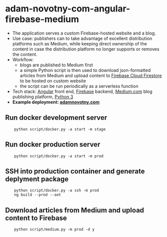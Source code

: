 # adam-novotny-com-angular-firebase-medium

- The application serves a custom Firebase-hosted website and a blog.
- Use case: publishers can to take advantage of excellent distribution platforms such as Medium, while keeping direct ownership of the content in case the distribution platform no longer supports or removes the content.
- Workflow: 
  - blogs are published to Medium first
  - a simple Python script is then used to download json-formatted articles from Medium and upload content to [Firebase Cloud Firestore](https://firebase.google.com/docs/firestore/) to be hosted on custom website
  - the script can be run periodically as a serverless function
- Tech stack: [Angular](https://angular.io) front end, [Firebase](https://firebase.google.com) backend, [Medium.com](https://www.medium.com) blog publishing platform, [Python 3](https://www.python.org/downloads/release/python-360/)
- **Example deployment: [adamnovotny.com](https://www.adamnovotny.com)**

## Run docker development server

        python script/docker.py -a start -m stage

## Run docker production server

        python script/docker.py -a start -m prod

## SSH into production container and generate deplyment package

        python script/docker.py -a ssh -m prod
        ng build --prod --aot

## Download articles from Medium and upload content to Firebase

        python script/medium.py -m prod -d y